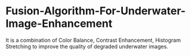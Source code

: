 # Fusion-Algorithm-For-Underwater-Image-Enhancement
It is a combination of Color Balance, Contrast Enhancement, Histogram Stretching to improve the quality of degraded underwater images.
